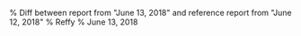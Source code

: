 % Diff between report from "June 13, 2018" and reference report from "June 12, 2018"
% Reffy
% June 13, 2018


